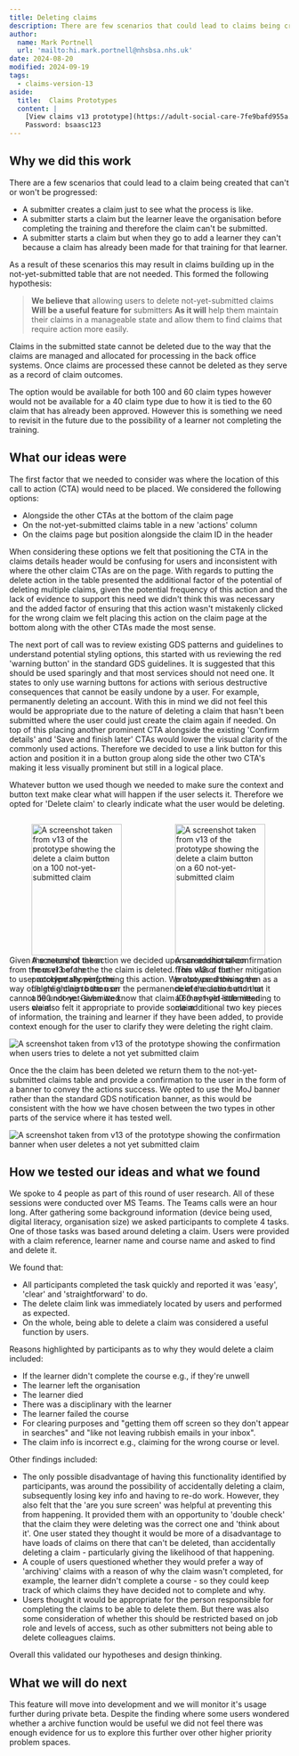 ```yaml
---
title: Deleting claims
description: There are few scenarios that could lead to claims being created that can't be progressed and therefore needs to be deleted.
author:
  name: Mark Portnell
  url: 'mailto:hi.mark.portnell@nhsbsa.nhs.uk'
date: 2024-08-20
modified: 2024-09-19
tags:
  - claims-version-13
aside:
  title:  Claims Prototypes
  content: |
    [View claims v13 prototype](https://adult-social-care-7fe9bafd955a.herokuapp.com/claims/prototypes/design/v13/) 
    Password: bsaasc123
---
```




## Why we did this work
There are a few scenarios that could lead to a claim being created that can't or won't be progressed:
- A submitter creates a claim just to see what the process is like.
- A submitter starts a claim but the learner leave the organisation before completing the training and therefore the claim can't be submitted.
- A submitter starts a claim but when they go to add a learner they can't because a claim has already been made for that training for that learner.

As a result of these scenarios this may result in claims building up in the not-yet-submitted table that are not needed. This formed the following hypothesis:
>**We believe that** allowing users to delete not-yet-submitted claims
>**Will be a useful feature for** submitters
>**As it will** help them maintain their claims in a manageable state and allow them to find claims that require action more easily.

Claims in the submitted state cannot be deleted due to the way that the claims are managed and allocated for processing in the back office systems. Once claims are processed these cannot be deleted as they serve as a record of claim outcomes. 

The option would be available for both 100 and 60 claim types however would not be available for a 40 claim type due to how it is tied to the 60 claim that has already been approved. However this is something we need to revisit in the future due to the possibility of a learner not completing the training.

## What our ideas were
The first factor that we needed to consider was where the location of this call to action (CTA) would need to be placed. We considered the following options:
- Alongside the other CTAs at the bottom of the claim page
- On the not-yet-submitted claims table in a new 'actions' column
- On the claims page but position alongside the claim ID in the header

When considering these options we felt that positioning the CTA in the claims details header would be confusing for users and inconsistent with where the other claim CTAs are on the page. With regards to putting the delete action in the table presented the additional factor of the potential of deleting multiple claims, given the potential frequency of this action and the lack of evidence to support this need we didn't think this was necessary and the added factor of ensuring that this action wasn't mistakenly clicked for the wrong claim we felt placing this action on the claim page at the bottom along with the other CTAs made the most sense. 

The next port of call was to review existing GDS patterns and guidelines to understand potential styling options, this started with us reviewing the red 'warning button' in the standard GDS guidelines. It is suggested that this should be used sparingly and that most services should not need one. It states to only use warning buttons for actions with serious destructive consequences that cannot be easily undone by a user. For example, permanently deleting an account. With this in mind we did not feel this would be appropriate due to the nature of deleting a claim that hasn't been submitted where the user could just create the claim again if needed. On top of this placing another prominent CTA alongside the existing 'Confirm details' and  'Save and finish later' CTAs would lower the visual clarity of the commonly used actions. Therefore we decided to use a link button for this action and position it in a button group along side the other two CTA's making it less visually prominent but still in a logical place. 

Whatever button we used though we needed to make sure the context and button text make clear what will happen if the user selects it. Therefore we opted for 'Delete claim' to clearly indicate what the user would be deleting. 

<div style="display: flex; flex-wrap: wrap; gap: 1rem;">
  <div style="flex: 1; max-width: 48%;">
  <figure>
    <img src="delete-100.png" alt="A screenshot taken from v13 of the prototype showing the delete a claim button on a 100 not-yet-submitted claim" style="width: 100%; height: auto;">
    <figcaption>A screenshot taken from v13 of the prototype showing the delete a claim button on a 100 not-yet-submitted claim</figcaption>
  </figure>
  </div>
  <div style="flex: 1; max-width: 48%;">
  <figure>
    <img src="delete-60.png" alt="A screenshot taken from v13 of the prototype showing the delete a claim button on a 60 not-yet-submitted claim" style="width: 100%; height: auto;">
    <figcaption>A screenshot taken from v13 of the prototype showing the delete a claim button on a 60 not-yet-submitted claim</figcaption>
  </figure>
  </div>
</div>

Given the nature of the action we decided upon an additional confirmation from the user before the the claim is deleted. This was a further mitigation to user accidentally performing this action. We also used this screen as a way of highlighting to the user the permanence of the action and that it cannot be undone. Given we know that claim ID may hold little meaning to users we also felt it appropriate to provide some additional two key pieces of information, the training and learner if they have been added, to provide context enough for the user to clarify they were deleting the right claim.

![A screenshot taken from v13 of the prototype showing the confirmation when users tries to delete a not yet submitted claim](confirmation.png "The delete a claim confirmation screen from v13")

Once the the claim has been deleted we return them to the not-yet-submitted claims table and provide a confirmation to the user in the form of a banner to convey the actions success. We opted to use the MoJ banner rather than the standard GDS notification banner, as this would be consistent with the how we have chosen between the two types in other parts of the service where it has tested well.

![A screenshot taken from v13 of the prototype showing the confirmation banner when user deletes a not yet submitted claim](banner.png "The confirmation banner after deleting a claim from v13")

## How we tested our ideas and what we found
We spoke to 4 people as part of this round of user research. All of these sessions were conducted over MS Teams. The Teams calls were an hour long. After gathering some background information (device being used, digital literacy, organisation size) we asked participants to complete 4 tasks. One of those tasks was based around deleting a claim. Users were provided with a claim reference, learner name and course name and asked to find and delete it.

We found that:
- All participants completed the task quickly and reported it was 'easy', 'clear' and 'straightforward' to do.​
- The delete claim link was immediately located by users and performed as expected.​
- On the whole, being able to delete a claim was considered a useful function by users. 

Reasons highlighted by participants as to why they would delete a claim included: ​
- If the learner didn't complete the course e.g., if they're unwell​
- The learner left the organisation​
- The learner died​
- There was a disciplinary with the learner​
- The learner failed the course​
- For clearing purposes and "getting them off screen so they don't appear in searches" and "like not leaving rubbish emails in your inbox".​
- The claim info is incorrect e.g., claiming for the wrong course or level. 

Other findings included:
- The only possible disadvantage of having this functionality identified by participants, was around the possibility of accidentally deleting a claim, subsequently losing key info and having to re-do work. However, they also felt that the 'are you sure screen' was helpful at preventing this from happening. It provided them with an opportunity to 'double check' that the claim they were deleting was the correct one and 'think about it'. One user stated they thought it would be more of a disadvantage to have loads of claims on there that can't be deleted, than accidentally deleting a claim - particularly giving the likelihood of that happening.​
- A couple of users questioned whether they would prefer a way of 'archiving' claims with a reason of why the claim wasn't completed, for example, the learner didn't complete a course - so they could keep track of which claims they have decided not to complete and why.​
- Users thought it would be appropriate for the person responsible for completing the claims to be able to delete them. But there was also some consideration of whether this should be restricted based on job role and levels of access, such as other submitters not being able to delete colleagues claims.

Overall this validated our hypotheses and design thinking. 

## What we will do next
This feature will move into development and we will monitor it's usage further during private beta. Despite the finding where some users wondered whether a archive function would be useful we did not feel there was enough evidence for us to explore this further over other higher priority problem spaces. 




